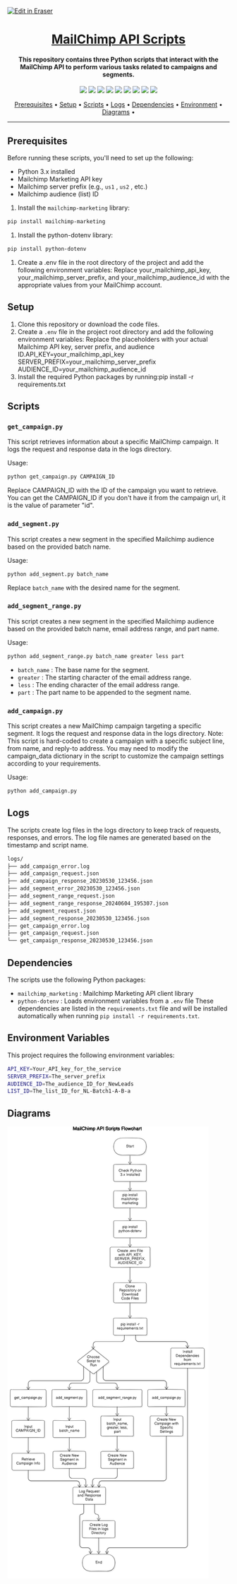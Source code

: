 <p><a target="_blank" href="https://app.eraser.io/workspace/Lh3VRw97MxtTtBm1XpZd" id="edit-in-eraser-github-link"><img alt="Edit in Eraser" src="https://firebasestorage.googleapis.com/v0/b/second-petal-295822.appspot.com/o/images%2Fgithub%2FOpen%20in%20Eraser.svg?alt=media&amp;token=968381c8-a7e7-472a-8ed6-4a6626da5501"></a></p>

<h1 align="center"><a href="https://github.com/ronknight/mailchimp-api">MailChimp API Scripts</a></h1>
<h4 align="center">This repository contains three Python scripts that interact with the MailChimp API to perform various tasks related to campaigns and segments.</h4>

<p align="center">
<a href="https://twitter.com/PinoyITSolution"><img src="https://img.shields.io/twitter/follow/PinoyITSolution?style=social"></a>
<a href="https://github.com/ronknight?tab=followers"><img src="https://img.shields.io/github/followers/ronknight?style=social"></a>
<a href="https://github.com/ronknight/ronknight/stargazers"><img src="https://img.shields.io/github/stars/BEPb/BEPb.svg?logo=github"></a>
<a href="https://github.com/ronknight/ronknight/network/members"><img src="https://img.shields.io/github/forks/BEPb/BEPb.svg?color=blue&logo=github"></a>
  <a href="https://youtube.com/@PinoyITSolution"><img src="https://img.shields.io/youtube/channel/subscribers/UCeoETAlg3skyMcQPqr97omg"></a>
<a href="https://github.com/ronknight/mailchimp-api/issues"><img src="https://img.shields.io/badge/contributions-welcome-brightgreen.svg?style=flat"></a>
<a href="https://github.com/ronknight/mailchimp-api/blob/master/LICENSE"><img src="https://img.shields.io/badge/License-MIT-yellow.svg"></a>
<a href="#"><img src="https://img.shields.io/badge/Made%20with-Python-1f425f.svg"></a>
<a href="https://github.com/ronknight"><img src="https://img.shields.io/badge/Made%20with%20%F0%9F%A4%8D%20by%20-%20Ronknight%20-%20red"></a>
</p>

<p align="center">
  <a href="#prerequisites">Prerequisites</a> •
  <a href="#setup">Setup</a> •
  <a href="#scripts">Scripts</a> •
  <a href="#logs">Logs</a> •
  <a href="#dependencies">Dependencies</a> •
  <a href="#environment">Environment</a> •
  <a href="#diagrams">Diagrams</a> •
</p>

---

## Prerequisites
Before running these scripts, you'll need to set up the following:

- Python 3.x installed
- Mailchimp Marketing API key
- Mailchimp server prefix (e.g., `us1` , `us2` , etc.)
- Mailchimp audience (list) ID
1. Install the `mailchimp-marketing`  library:
```bash
pip install mailchimp-marketing
```
1. Install the python-dotenv library:
```bash
pip install python-dotenv
```
1. Create a .env file in the root directory of the project and add the following environment variables:
Replace your_mailchimp_api_key, your_mailchimp_server_prefix, and your_mailchimp_audience_id with the appropriate values from your MailChimp account.

## Setup
1. Clone this repository or download the code files.
2. Create a `.env`  file in the project root directory and add the following environment variables: Replace the placeholders with your actual Mailchimp API key, server prefix, and audience ID.API_KEY=your_mailchimp_api_key
SERVER_PREFIX=your_mailchimp_server_prefix
AUDIENCE_ID=your_mailchimp_audience_id
3. Install the required Python packages by running:pip install -r requirements.txt

## Scripts
### `get_campaign.py` 
This script retrieves information about a specific MailChimp campaign. It logs the request and response data in the logs directory.

Usage:

```bash
python get_campaign.py CAMPAIGN_ID
```
Replace CAMPAIGN_ID with the ID of the campaign you want to retrieve. You can get the CAMPAIGN_ID if you don't have it from the campaign url, it is the value of parameter "id".

### `add_segment.py` 
This script creates a new segment in the specified Mailchimp audience based on the provided batch name.

Usage:

```bash
python add_segment.py batch_name
```
Replace `batch_name` with the desired name for the segment.

### `add_segment_range.py` 
This script creates a new segment in the specified Mailchimp audience based on the provided batch name, email address range, and part name.

Usage:

```bash
python add_segment_range.py batch_name greater less part
```
- `batch_name` : The base name for the segment.
- `greater` : The starting character of the email address range.
- `less` : The ending character of the email address range.
- `part` : The part name to be appended to the segment name.
### `add_campaign.py` 
This script creates a new MailChimp campaign targeting a specific segment. It logs the request and response data in the logs directory.
Note: This script is hard-coded to create a campaign with a specific subject line, from name, and reply-to address. You may need to modify the campaign_data dictionary in the script to customize the campaign settings according to your requirements.

Usage:

```bash
python add_campaign.py
```
## Logs
The scripts create log files in the logs directory to keep track of requests, responses, and errors. The log file names are generated based on the timestamp and script name.

```bash
logs/
├── add_campaign_error.log
├── add_campaign_request.json
├── add_campaign_response_20230530_123456.json
├── add_segment_error_20230530_123456.json
├── add_segment_range_request.json
├── add_segment_range_response_20240604_195307.json
├── add_segment_request.json
├── add_segment_response_20230530_123456.json
├── get_campaign_error.log
├── get_campaign_request.json
└── get_campaign_response_20230530_123456.json
```
## Dependencies
The scripts use the following Python packages:

- `mailchimp_marketing` : Mailchimp Marketing API client library
- `python-dotenv` : Loads environment variables from a `.env`  file
These dependencies are listed in the `requirements.txt` file and will be installed automatically when running `pip install -r requirements.txt`.

## Environment Variables

This project requires the following environment variables:

```bash
API_KEY=Your_API_key_for_the_service
SERVER_PREFIX=The_server_prefix
AUDIENCE_ID=The_audience_ID_for_NewLeads
LIST_ID=The_list_ID_for_NL-Batch1-A-B-a
```

<!-- eraser-additional-content -->
## Diagrams
<!-- eraser-additional-files -->
<a href="/README-MailChimp API Scripts Flowchart-1.eraserdiagram" data-element-id="3QY7rmV6Rz3Kh75SquPbz"><img src="/.eraser/Lh3VRw97MxtTtBm1XpZd___3Jivg2tjMecMlrHwbIVIBR8f7U03___---diagram----bae7e67746269694449413830429fe3c-MailChimp-API-Scripts-Flowchart.png" alt="" data-element-id="3QY7rmV6Rz3Kh75SquPbz" /></a>
<!-- end-eraser-additional-files -->
<!-- end-eraser-additional-content -->
<!--- Eraser file: https://app.eraser.io/workspace/Lh3VRw97MxtTtBm1XpZd --->
